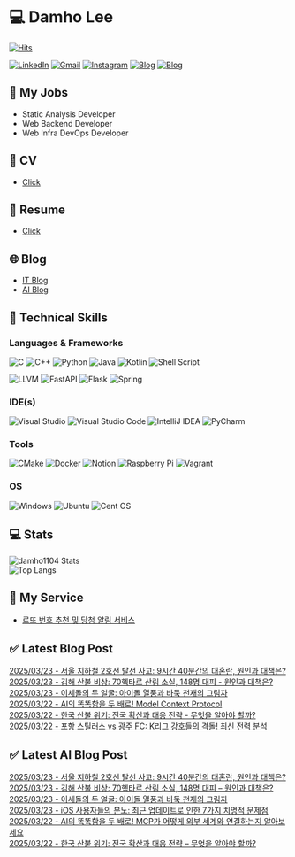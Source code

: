 
# 💻 Damho Lee

[![Hits](https://hits.seeyoufarm.com/api/count/incr/badge.svg?url=https%3A%2F%2Fgithub.com%2Fdamho1104&count_bg=%233D9CC8&title_bg=%23555555&icon=&icon_color=%23E7E7E7&title=hits&edge_flat=false)](https://hits.seeyoufarm.com)  

[![LinkedIn](https://img.shields.io/badge/Linkedin-%230077B5.svg?style=flat&logo=linkedin&logoColor=white)](https://www.linkedin.com/in/damho1104/)
[![Gmail](https://img.shields.io/badge/Gmail-D14836?style=flat&logo=gmail&logoColor=white)](mailto:damho1104@gmail.com)
[![Instagram](https://img.shields.io/badge/Instargram-%23E4405F.svg?style=flat&logo=Instagram&logoColor=white)](https://www.instagram.com/damho1104/)
[![Blog](https://img.shields.io/badge/Blog-%23000000.svg?style=flat&logo=Tistory&logoColor=white)](https://dmomo.co.kr/)
[![Blog](https://img.shields.io/badge/Blog-%23000000.svg?style=flat&logo=WordPress&logoColor=white)](https://blog.ai.dmomo.co.kr/)

## 📃 My Jobs
- Static Analysis Developer
- Web Backend Developer
- Web Infra DevOps Developer

## 📰 CV
- [Click](https://resume.dmomo.net/damho.lee/resume)  

## 📘 Resume
- [Click](https://damho1104.notion.site/8af3191b9815406d95708d9a0cea5a9e)  

## 🌐 Blog
- [IT Blog](https://dmomo.co.kr/)
- [AI Blog](https://blog.ai.dmomo.co.kr/)

## 💪 Technical Skills
### Languages & Frameworks
![C](https://img.shields.io/badge/c-%2300599C.svg?style=flat&logo=c&logoColor=white)
![C++](https://img.shields.io/badge/c++-%2300599C.svg?style=flat&logo=c%2B%2B&logoColor=white)
![Python](https://img.shields.io/badge/Python-3776AB.svg?&style=flat&logo=Python&logoColor=white)
![Java](https://img.shields.io/badge/java-%23ED8B00.svg?style=flat&logo=openjdk&logoColor=white)
![Kotlin](https://img.shields.io/badge/Kotlin-%237F52FF.svg?style=flat&logo=Kotlin&logoColor=white)
![Shell Script](https://img.shields.io/badge/Shell_script-%23121011.svg?style=flat&logo=gnu-bash&logoColor=white)  
  
![LLVM](https://img.shields.io/badge/LLVM/Clang-000B1D.svg?&style=flat&logo=LLVM&logoColor=white)
![FastAPI](https://img.shields.io/badge/FastAPI-005571?style=flat&logo=fastapi)
![Flask](https://img.shields.io/badge/Flask-%23000.svg?style=flat&logo=flask&logoColor=white)
![Spring](https://img.shields.io/badge/Springboot-%236DB33F.svg?style=flat&logo=spring&logoColor=white)
  
  
### IDE(s)
![Visual Studio](https://img.shields.io/badge/Visual%20Studio-5C2D91.svg?style=flat&logo=visual-studio&logoColor=white) 
![Visual Studio Code](https://img.shields.io/badge/Visual%20Studio%20Code-0078d7.svg?style=flat&logo=visual-studio-code&logoColor=white)
![IntelliJ IDEA](https://img.shields.io/badge/IntelliJIDEA-000000.svg?style=flat&logo=intellij-idea&logoColor=white) 
![PyCharm](https://img.shields.io/badge/PyCharm-143?style=flat&logo=pycharm&logoColor=black&color=black&labelColor=green) 


### Tools
![CMake](https://img.shields.io/badge/CMake-%23008FBA.svg?style=flat&logo=cmake&logoColor=white)
![Docker](https://img.shields.io/badge/docker-%230db7ed.svg?style=flat&logo=docker&logoColor=white)
![Notion](https://img.shields.io/badge/Notion-%23000000.svg?style=flat&logo=notion&logoColor=white)
![Raspberry Pi](https://img.shields.io/badge/-RaspberryPi-C51A4A?style=flat&logo=Raspberry-Pi)
![Vagrant](https://img.shields.io/badge/Vagrant-%231563FF.svg?style=flat&logo=vagrant&logoColor=white)


### OS
![Windows](https://img.shields.io/badge/Windows-0078D6?style=flat&logo=windows&logoColor=white)
![Ubuntu](https://img.shields.io/badge/Ubuntu-E95420?style=flat&logo=ubuntu&logoColor=white)
![Cent OS](https://img.shields.io/badge/Cent%20OS-002260?style=flat&logo=centos&logoColor=F0F0F0)


## :computer: Stats
![damho1104 Stats](https://github-readme-stats.vercel.app/api?username=damho1104&hide=issues&show_icons=true&theme=dark)  
![Top Langs](https://github-readme-stats.vercel.app/api/top-langs/?username=damho1104&layout=compact&theme=dark)


## 📣 My Service
- [로또 번호 추천 및 당첨 알림 서비스](https://lotto.dmomo.co.kr/)  


## ✅ Latest Blog Post

[2025/03/23 - 서울 지하철 2호선 탈선 사고: 9시간 40분간의 대혼란, 원인과 대책은?](https://dmomo.co.kr/229) <br/>
[2025/03/23 - 김해 산불 비상: 70헥타르 산림 소실, 148명 대피 - 원인과 대책은?](https://dmomo.co.kr/228) <br/>
[2025/03/23 - 이세돌의 두 얼굴: 아이돌 열풍과 바둑 천재의 그림자](https://dmomo.co.kr/227) <br/>
[2025/03/22 - AI의 똑똑함을 두 배로! Model Context Protocol](https://dmomo.co.kr/226) <br/>
[2025/03/22 - 한국 산불 위기: 전국 확산과 대응 전략 - 무엇을 알아야 할까?](https://dmomo.co.kr/225) <br/>
[2025/03/22 - 포항 스틸러스 vs 광주 FC: K리그 강호들의 격돌! 최신 전력 분석](https://dmomo.co.kr/224) <br/>

## ✅ Latest AI Blog Post
[2025/03/23 - 서울 지하철 2호선 탈선 사고: 9시간 40분간의 대혼란, 원인과 대책은?](https://blog.ai.dmomo.co.kr/trend/1362) <br/>
[2025/03/23 - 김해 산불 비상: 70헥타르 산림 소실, 148명 대피 – 원인과 대책은?](https://blog.ai.dmomo.co.kr/trend/1359) <br/>
[2025/03/23 - 이세돌의 두 얼굴: 아이돌 열풍과 바둑 천재의 그림자](https://blog.ai.dmomo.co.kr/trend/1356) <br/>
[2025/03/23 - iOS 사용자들의 분노: 최근 업데이트로 인한 7가지 치명적 문제점](https://blog.ai.dmomo.co.kr/ai/1353) <br/>
[2025/03/22 - AI의 똑똑함을 두 배로! MCP가 어떻게 외부 세계와 연결하는지 알아보세요](https://blog.ai.dmomo.co.kr/tech/1349) <br/>
[2025/03/22 - 한국 산불 위기: 전국 확산과 대응 전략 – 무엇을 알아야 할까?](https://blog.ai.dmomo.co.kr/trend/1346) <br/>
